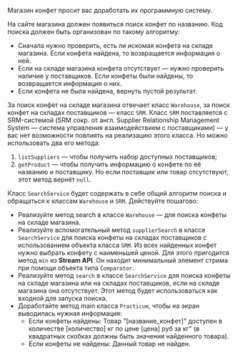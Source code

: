 Магазин конфет просит вас доработать их программную систему. 

На сайте магазина должен появиться поиск конфет по названию. 
Код поиска должен быть организован по такому алгоритму:

- Сначала нужно проверить, есть ли искомая конфета на складе магазина. Если конфета найдена, то возвращается информация о ней.
- Если на складе магазина конфета отсутствует — нужно проверить наличие у поставщиков. Если конфеты были найдены, то возвращается информация о них.
- Если конфета не была найдена, вернуть пустой результат.

За поиск конфет на складе магазина отвечает класс `Warehouse`, за поиск конфет на складах поставщиков — класс `SRM`. 
Класс `SRM` поставляется с SRM-системой (SRM сокр. от англ. Supplier Relationship Management System — система управления взаимодействием с поставщиками) 
— у вас нет возможности повлиять на реализацию этого класса. 
Но можно использовать два его метода:

1. `listSuppliers` — чтобы получить набор доступных поставщиков;
2. `getProduct` — чтобы получить информацию о конфете по её названию и поставщику. Но если поставщик или товар отсутствуют, этот метод вернёт `null`.

Класс `SearchService` будет содержать в себе общий алгоритм поиска и обращаться к классам `Warehouse` и `SRM`. Действуйте пошагово:

- Реализуйте метод search в классе `Warehouse` — для поиска конфеты на складе магазина.
- Реализуйте вспомогательный метод `supplierSearch` в классе `SearchService` для поиска конфеты на складах поставщиков с использованием объекта класса `SRM`. 
Из всех найденных конфет нужно выбрать конфету с наименьшей ценой. Для этого пригодится метод `min` из **Stream API**. 
Он находит минимальный элемент стрима при помощи объекта типа `Comparator`.
- Реализуйте метод `search` в классе `SearchService` для поиска конфеты на складе магазина или на складах поставщиков, если на складе магазина она отсутствует. 
Этот метод будет использоваться как входной для запуска поиска. 
- Доработайте метод main класса `Practicum`, чтобы на экран выводилась нужная информация:
  - Если конфеты найдены: Товар "[название_конфет]" доступен в количестве [количество] кг по цене [цена] руб за кг" 
  (в квадратных скобках должны быть значения найденного товара).
  - Если конфеты не найдены: Данный товар не найден.